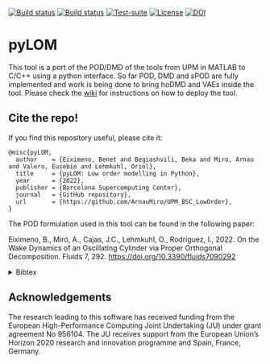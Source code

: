 [![Build status](https://github.com/ArnauMiro/UPM_BSC_LowOrder/actions/workflows/build_intel.yml/badge.svg)](https://github.com/ArnauMiro/UPM_BSC_LowOrder/actions)
[![Build status](https://github.com/ArnauMiro/UPM_BSC_LowOrder/actions/workflows/build_gcc.yml/badge.svg)](https://github.com/ArnauMiro/UPM_BSC_LowOrder/actions)
[![Test-suite](https://github.com/ArnauMiro/UPM_BSC_LowOrder/actions/workflows/run_testsuite.yml/badge.svg)](https://github.com/ArnauMiro/UPM_BSC_LowOrder/actions)
[![License](https://img.shields.io/badge/license-MIT-orange)](https://opensource.org/licenses/mit)
[![DOI](https://zenodo.org/badge/DOI/10.5281/zenodo.10598565.svg)](https://doi.org/10.5281/zenodo.10598565)

# pyLOM

This tool is a port of the POD/DMD of the tools from UPM in MATLAB to C/C++ using a python interface. So far POD, DMD and sPOD are fully implemented and work is being done to bring hoDMD and VAEs inside the tool.
Please check the [wiki](https://github.com/ArnauMiro/pyLowOrder/wiki) for instructions on how to deploy the tool.

## Cite the repo!
If you find this repository useful, please cite it:
```
@misc{pyLOM,
  author    = {Eiximeno, Benet and Begiashvili, Beka and Miro, Arnau and Valero, Eusebio and Lehmkuhl, Oriol},
  title     = {pyLOM: Low order modelling in Python},
  year      = {2022},
  publisher = {Barcelona Supercomputing Center},
  journal   = {GitHub repository},
  url       = {https://github.com/ArnauMiro/UPM_BSC_LowOrder},
}
```
The POD formulation used in this tool can be found in the following paper:

Eiximeno, B., Miró, A., Cajas, J.C., Lehmkuhl, O., Rodriguez, I., 2022. On the Wake Dynamics of an Oscillating Cylinder via Proper Orthogonal Decomposition. Fluids 7, 292. https://doi.org/10.3390/fluids7090292

<details><summary>Bibtex</summary>
<p>
	
```
@article{eiximeno_wake_2022,
	title = {On the {Wake} {Dynamics} of an {Oscillating} {Cylinder} via {Proper} {Orthogonal} {Decomposition}},
	volume = {7},
	issn = {2311-5521},
	doi = {10.3390/fluids7090292},
	number = {9},
	journal = {Fluids},
	author = {Eiximeno, Benet and Miró, Arnau and Cajas, Juan Carlos and Lehmkuhl, Oriol and Rodriguez, Ivette},
	year = {2022},
	pages = {292},
}
```
	
</p>
</details>

## Acknowledgements
The research leading to this software has received funding from the European High-Performance Computing Joint Undertaking (JU) under grant agreement No 956104. The JU receives support from the European Union’s Horizon 2020 research and innovation programme and Spain, France, Germany.
